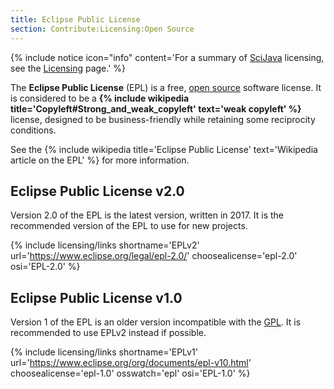 ```yaml
---
title: Eclipse Public License
section: Contribute:Licensing:Open Source
---
```


{% include notice icon="info" content='For a summary of [SciJava](/libs/scijava) licensing, see the [Licensing](/licensing) page.' %}

The **Eclipse Public License** (EPL) is a free, [open source](/licensing/open-source)
software license. It is considered to be a
**{% include wikipedia title='Copyleft#Strong_and_weak_copyleft' text='weak copyleft' %}** license,
designed to be business-friendly while retaining some reciprocity conditions.

See the
{% include wikipedia title='Eclipse Public License' text='Wikipedia article on the EPL' %}
for more information.

## Eclipse Public License v2.0

Version 2.0 of the EPL is the latest version, written in 2017.
It is the recommended version of the EPL to use for new projects.

{% include licensing/links shortname='EPLv2' url='https://www.eclipse.org/legal/epl-2.0/' choosealicense='epl-2.0' osi='EPL-2.0' %}

## Eclipse Public License v1.0

Version 1 of the EPL is an older version incompatible with the [GPL](/licensing/gpl).
It is recommended to use EPLv2 instead if possible.

{% include licensing/links shortname='EPLv1' url='https://www.eclipse.org/org/documents/epl-v10.html' choosealicense='epl-1.0' osswatch='epl' osi='EPL-1.0' %}
